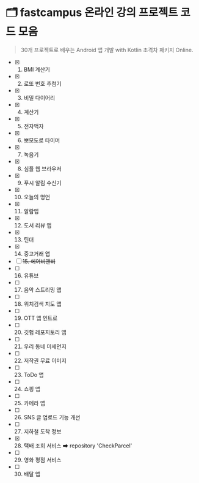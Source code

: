 # 🗂 fastcampus 온라인 강의 프로젝트 코드 모음

> 30개 프로젝트로 배우는 Android 앱 개발 with Kotlin 초격차 패키지 Online.

- [x]  1. BMI 계산기
- [x]  2. 로또 번호 추첨기
- [x]  3. 비밀 다이어리
- [x]  4. 계산기
- [x]  5. 전자액자
- [x]  6. 뽀모도로 타이머
- [x]  7. 녹음기
- [x]  8. 심플 웹 브라우저
- [x]  9. 푸시 알림 수신기
- [x]  10. 오늘의 명언
- [x]  11. 알람앱
- [x]  12. 도서 리뷰 앱
- [x]  13. 틴더
- [x]  14. 중고거래 앱
- [ ]  ~~15. 에어비앤비~~
- [ ]  16. 유튜브
- [ ]  17. 음악 스트리밍 앱
- [ ]  18. 위치검색 지도 앱
- [ ]  19. OTT 앱 인트로
- [ ]  20. 깃헙 레포지토리 앱
- [ ]  21. 우리 동네 미세먼지
- [ ]  22. 저작권 무료 이미지
- [ ]  23. ToDo 앱
- [ ]  24. 쇼핑 앱
- [ ]  25. 카메라 앱
- [ ]  26. SNS 글 업로드 기능 개선
- [ ]  27. 지하철 도착 정보
- [x]  28. 택배 조회 서비스 ➡ repository 'CheckParcel'
- [ ]  29. 영화 평점 서비스
- [ ]  30. 배달 앱
